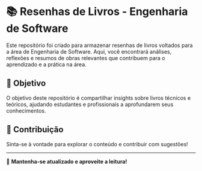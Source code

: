# 📚 Resenhas de Livros - Engenharia de Software

Este repositório foi criado para armazenar resenhas de livros voltados para a área de Engenharia de Software. Aqui, você encontrará análises, reflexões e resumos de obras relevantes que contribuem para o aprendizado e a prática na área.

## 📖 Objetivo
O objetivo deste repositório é compartilhar insights sobre livros técnicos e teóricos, ajudando estudantes e profissionais a aprofundarem seus conhecimentos.

## 🚀 Contribuição
Sinta-se à vontade para explorar o conteúdo e contribuir com sugestões!

---

📌 **Mantenha-se atualizado e aproveite a leitura!**
